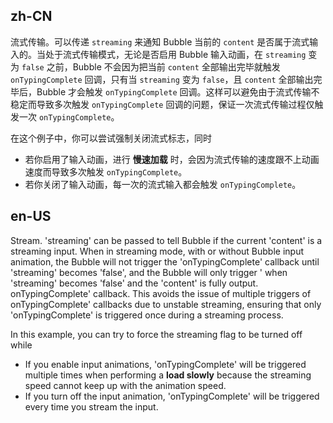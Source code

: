 ## zh-CN

流式传输。可以传递 `streaming` 来通知 Bubble 当前的 `content` 是否属于流式输入的。当处于流式传输模式，无论是否启用 Bubble 输入动画，在 `streaming` 变为 `false` 之前，Bubble 不会因为把当前 `content` 全部输出完毕就触发 `onTypingComplete` 回调，只有当 `streaming` 变为 `false`，且 `content` 全部输出完毕后，Bubble 才会触发 `onTypingComplete` 回调。这样可以避免由于流式传输不稳定而导致多次触发 `onTypingComplete` 回调的问题，保证一次流式传输过程仅触发一次 `onTypingComplete`。

在这个例子中，你可以尝试强制关闭流式标志，同时

- 若你启用了输入动画，进行 **慢速加载** 时，会因为流式传输的速度跟不上动画速度而导致多次触发 `onTypingComplete`。
- 若你关闭了输入动画，每一次的流式输入都会触发 `onTypingComplete`。

## en-US

Stream. 'streaming' can be passed to tell Bubble if the current 'content' is a streaming input. When in streaming mode, with or without Bubble input animation, the Bubble will not trigger the 'onTypingComplete' callback until 'streaming' becomes 'false', and the Bubble will only trigger ' when 'streaming' becomes 'false' and the 'content' is fully output. onTypingComplete' callback. This avoids the issue of multiple triggers of onTypingComplete' callbacks due to unstable streaming, ensuring that only 'onTypingComplete' is triggered once during a streaming process.

In this example, you can try to force the streaming flag to be turned off while

- If you enable input animations, 'onTypingComplete' will be triggered multiple times when performing a **load slowly** because the streaming speed cannot keep up with the animation speed.
- If you turn off the input animation, 'onTypingComplete' will be triggered every time you stream the input.
